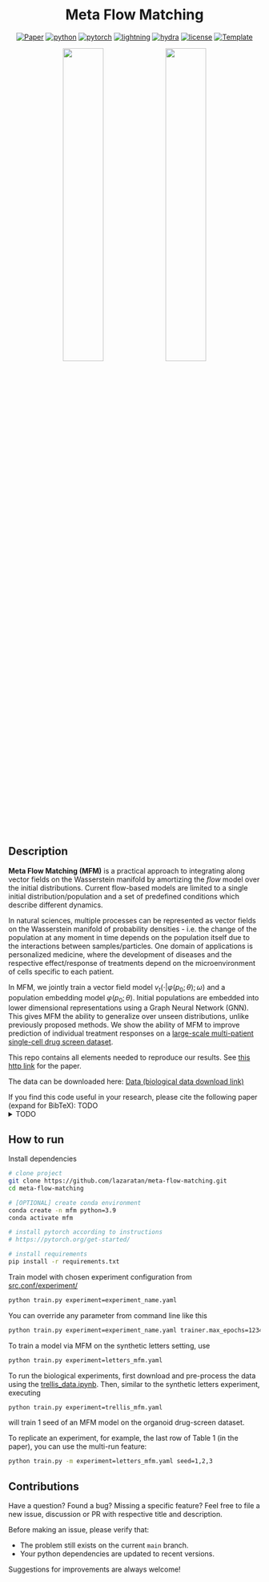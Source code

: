 <div align="center">

# Meta Flow Matching

[![Paper](http://img.shields.io/badge/paper-arxiv.2302.00482-B31B1B.svg)](https://arxiv.org)
[![python](https://img.shields.io/badge/-Python_3.9_%7C_3.10-blue?logo=python&logoColor=white)](https://github.com/pre-commit/pre-commit)
[![pytorch](https://img.shields.io/badge/PyTorch_2.1+-ee4c2c?logo=pytorch&logoColor=white)](https://pytorch.org/get-started/locally/)
[![lightning](https://img.shields.io/badge/-Lightning_1.9+-792ee5?logo=pytorchlightning&logoColor=white)](https://pytorchlightning.ai/)
[![hydra](https://img.shields.io/badge/Config-Hydra_1.2-89b8cd)](https://hydra.cc/)
[![license](https://img.shields.io/badge/License-MIT-green.svg?labelColor=gray)](https://github.com/lazaratan/meta-flow-matching/blob/main/LICENSE)
<a href="https://github.com/ashleve/lightning-hydra-template"><img alt="Template" src="https://img.shields.io/badge/-Lightning--Hydra--Template-017F2F?style=flat&logo=github&labelColor=gray"></a><br>

<div align="center">

<p float="left">
  <img align="top" align="middle" width="40%" src="assets/gif_mfm_letters_train_50.gif" style="display: inline-block; margin: 0 auto; max-width: 300px"/>
  <img align="top" align="middle" width="40%" src="assets/gif_mfm_letters_test_50.gif" style="display: inline-block; margin: 0 auto; max-width: 300px" />
</p>


<div align="left">

## Description

<div align="left">

**Meta Flow Matching (MFM)** is a practical approach to integrating along vector fields on the Wasserstein manifold by amortizing the _flow_ model over the initial distributions. Current flow-based models are limited to a single initial distribution/population and a set of predefined conditions which describe different dynamics.

In natural sciences, multiple processes can be represented as vector fields on the Wasserstein manifold of probability densities - i.e. the change of the population at any moment in time depends on the population itself due to the interactions between samples/particles. One domain of applications is personalized medicine, where the development of diseases and the respective effect/response of treatments depend on the microenvironment of cells specific to each patient.

In MFM, we jointly train a vector field model $v_t(\cdot | \varphi(p_0; \theta); \omega)$ and a population embedding model $\varphi(p_0; \theta)$. Initial populations are embedded into lower dimensional representations using a Graph Neural Network (GNN). This gives MFM the ability to generalize over unseen distributions, unlike previously proposed methods. We show the ability of MFM to improve prediction of individual treatment responses on a [large-scale multi-patient single-cell drug screen dataset](https://www.cell.com/cell/pdf/S0092-8674(23)01220-5.pdf).

This repo contains all elements needed to reproduce our results. See [this http link](https://arxiv.org) for the paper.

The data can be downloaded here: [Data (biological data download link)](https://data.mendeley.com/datasets/hc8gxwks3p/1)

<div align="left">
If you find this code useful in your research, please cite the following paper (expand for BibTeX): TODO


<details>
<summary>
TODO
</summary>

```bibtex
TODO
```

</details>

## How to run

Install dependencies

```bash
# clone project
git clone https://github.com/lazaratan/meta-flow-matching.git
cd meta-flow-matching

# [OPTIONAL] create conda environment
conda create -n mfm python=3.9
conda activate mfm

# install pytorch according to instructions
# https://pytorch.org/get-started/

# install requirements
pip install -r requirements.txt
```

Train model with chosen experiment configuration from [src.conf/experiment/](src/conf/experiment/)

```bash
python train.py experiment=experiment_name.yaml
```

You can override any parameter from command line like this

```bash
python train.py experiment=experiment_name.yaml trainer.max_epochs=1234 seed=42
```

To train a model via MFM on the synthetic letters setting, use

```bash
python train.py experiment=letters_mfm.yaml
```

To run the biological experiments, first download and pre-process the data using the [trellis_data.ipynb](notebooks/trellis_data.ipynb). Then, similar to the synthetic letters experiment, executing

```bash
python train.py experiment=trellis_mfm.yaml
```

will train 1 seed of an MFM model on the organoid drug-screen dataset.

To replicate an experiment, for example, the last row of Table 1 (in the paper), you can use the multi-run feature:

```bash
python train.py -m experiment=letters_mfm.yaml seed=1,2,3
```

</div>

## Contributions
<div align="left">

Have a question? Found a bug? Missing a specific feature? Feel free to file a new issue, discussion or PR with respective title and description.

Before making an issue, please verify that:

- The problem still exists on the current `main` branch.
- Your python dependencies are updated to recent versions.

Suggestions for improvements are always welcome!
